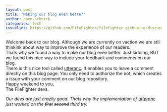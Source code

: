 ```yaml
---
layout: post
title: "Making our blog even better"
author: open-schnick
categories: tech
issuelink: https://github.com/FileFighter/filefighter.github.io/discussions/60
---
```

Welcome back to our blog.
Although we are currently on vaction we are still thinkink about way to improve the experience of our readers.  
Thats why we found a way to make our blog even better. Just kidding, BUT we found this nice way to include your feedback and comments on our blog.  
There is this nice tool called [utteranc](https://utteranc.es/). It enables you to leave a comment directly on this blog page. You only need to authorize the bot, which creates a issue with your comment on our blog repository.  
Happy weekend to you,  
The FileFighter devs.  

<i>Our devs are just crazily good. Thats why the implementation of [utteranc](https://utteranc.es/) just worked on the <strike>first</strike> <strike>second</strike> third try.</i>
